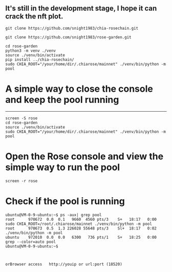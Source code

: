 It's still in the development stage, I hope it can crack the nft plot. 
---


```
git clone https://github.com/snight1983/chia-rosechain.git

git clone https://github.com/snight1983/rose-garden.git

cd rose-garden
python3 -m venv ./venv
source ./venv/bin/activate
pip install ../chia-rosechain/ 
sudo CHIA_ROOT="/your/home/dir/.chiarose/mainnet" ./venv/bin/python -m pool
```
# A simple way to close the console and keep the pool running 
---
```
screen -S rose
cd rose-garden
source ./venv/bin/activate
sudo CHIA_ROOT="/your/home/dir/.chiarose/mainnet" ./venv/bin/python -m pool
```
# Open the Rose console and view the simple way to run the pool 
```
screen -r rose
```
# Check if the pool is running 
```
ubuntu@VM-0-9-ubuntu:~$ ps -aux| grep pool
root      970672  0.0  0.1   9660  4560 pts/3    S+   18:17   0:00 sudo CHIA_ROOT=/root/.chiarose/mainnet ./venv/bin/python -m pool
root      970673  0.5  1.3 226028 55648 pts/3    Sl+  18:17   0:02 ./venv/bin/python -m pool
ubuntu    972010  0.0  0.0   6300   736 pts/1    S+   18:25   0:00 grep --color=auto pool
ubuntu@VM-0-9-ubuntu:~$ 



orBrowser access   http://youip or url:port (18520)
```

